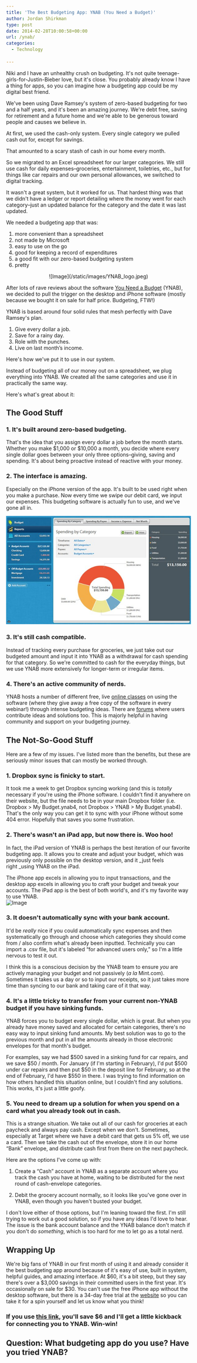 ```yaml
---
title: 'The Best Budgeting App: YNAB (You Need a Budget)'
author: Jordan Shirkman
type: post
date: 2014-02-28T10:00:58+00:00
url: /ynab/
categories:
  - Technology

---
```

Niki and I have an unhealthy crush on budgeting. It's not quite teenage-girls-for-Justin-Bieber love, but it's close. You probably already know I have a thing for apps, so you can imagine how a budgeting app could be my digital best friend.

We've been using Dave Ramsey's system of zero-based budgeting for two and a half years, and it's been an amazing journey. We're debt free, saving for retirement and a future home and we're able to be generous toward people and causes we believe in.

At first, we used the cash-only system. Every single category we pulled cash out for, except for savings.

That amounted to a scary stash of cash in our home every month.

So we migrated to an Excel spreadsheet for our larger categories. We still use cash for daily expenses–groceries, entertainment, toiletries, etc., but for things like car repairs and our own personal allowances, we switched to digital tracking.

It wasn't a great system, but it worked for us. That hardest thing was that we didn't have a ledger or report detailing where the money went for each category–just an updated balance for the category and the date it was last updated.

We needed a budgeting app that was:

  1. more convenient than a spreadsheet
  2. not made by Microsoft
  3. easy to use on the go
  4. good for keeping a record of expenditures
  5. a good fit with our zero-based budgeting system
  6. pretty

<p style="text-align: center;">
  ![Image](/static/images/YNAB_logo.jpeg)
</p>

After lots of rave reviews about the software [You Need a Budget](http://ynab.com) (YNAB), we decided to pull the trigger on the desktop and iPhone software (mostly because we bought it on sale for half price. Budgeting, FTW!)

YNAB is based around four solid rules that mesh perfectly with Dave Ramsey's plan.

  1. Give every dollar a job.
  2. Save for a rainy day.
  3. Role with the punches.
  4. Live on last month’s income.

Here's how we've put it to use in our system.

<!--more-->

Instead of budgeting all of our money out on a spreadsheet, we plug everything into YNAB. We created all the same categories and use it in practically the same way.

Here's what's great about it:

## The Good Stuff

### 1. It's built around zero-based budgeting.

That's the idea that you assign every dollar a job before the month starts. Whether you make $1,000 or $10,000 a month, you decide where every single dollar goes between your only three options–giving, saving and spending. It's about being proactive instead of reactive with your money.

### 2. The interface is amazing.

Especially on the iPhone version of the app. It's built to be used right when you make a purchase. Now every time we swipe our debit card, we input our expenses. This budgeting software is actually fun to use, and we've gone all in.

![Image](/static/images/ynab4_report_spending_category1.jpeg) 

### 3. It's still cash compatible.

Instead of tracking every purchase for groceries, we just take out our budgeted amount and input it into YNAB as a withdrawal for cash spending for that category. So we're committed to cash for the everyday things, but we use YNAB more extensively for longer-term or irregular items.

### 4. There's an active community of nerds.

YNAB hosts a number of different free, live [online classes](https://www.youneedabudget.com/support/training-and-education) on using the software (where they give away a free copy of the software in every webinar!) through intense budgeting ideas. There are [forums](http://forum.youneedabudget.com) where users contribute ideas and solutions too. This is majorly helpful in having community and support on your budgeting journey.

## The Not-So-Good Stuff

Here are a few of my issues. I've listed more than the benefits, but these are seriously minor issues that can mostly be worked through.

### 1. Dropbox sync is finicky to start.

It took me a week to get Dropbox syncing working (and this is _totally_ necessary if you're using the iPhone software. I couldn't find it anywhere on their website, but the file needs to be in your main Dropbox folder (i.e. Dropbox > My Budget.ynab4, not Dropbox > YNAB > My Budget.ynab4). That's the only way you can get it to sync with your iPhone without some 404 error. Hopefully that saves you some frustration.

### 2. There's wasn't an iPad app, but now there is. Woo hoo!

In fact, the iPad version of YNAB is perhaps the best iteration of our favorite budgeting app. It allows you to create and adjust your budget, which was previously only possible on the desktop version, and it _just feels right _using YNAB on the iPad.

The iPhone app excels in allowing you to input transactions, and the desktop app excels in allowing you to craft your budget and tweak your accounts. The iPad app is the best of both world's, and it's my favorite way to use YNAB.  
![Image](/static/images/IMG_0123.jpeg) 

### 3. It doesn't automatically sync with your bank account.

It'd be _really_ nice if you could automatically sync expenses and then systematically go through and choose which categories they should come from / also confirm what's already been inputted. Technically you can import a .csv file, but it's labeled &#8220;for advanced users only,&#8221; so I'm a little nervous to test it out.

I think this is a conscious decision by the YNAB team to ensure _you_ are actively managing your budget and not passively (_a la_ Mint.com). Sometimes it takes us a day or so to input our receipts, so it just takes more time than syncing to our bank and taking care of it that way.

### 4. It's a little tricky to transfer from your current non-YNAB budget if you have sinking funds.

YNAB forces you to budget every single dollar, which is great. But when you already have money saved and allocated for certain categories, there's no easy way to input sinking fund amounts. My best solution was to go to the previous month and put in all the amounts already in those electronic envelopes for that month's budget.

For examples, say we had $500 saved in a sinking fund for car repairs, and we save $50 / month. For January (if I'm starting in February), I'd put $500 under car repairs and then put $50 in the deposit line for February, so at the end of February, I'd have $550 in there. I was trying to find information on how others handled this situation online, but I couldn't find any solutions. This works, it's just a little goofy.

### 5. You need to dream up a solution for when you spend on a card what you already took out in cash.

This is a strange situation. We take out all of our cash for groceries at each paycheck and always pay cash. Except when we don't. Sometimes, especially at Target where we have a debit card that gets us 5% off, we use a card. Then we take the cash out of the envelope, store it in our home &#8220;Bank&#8221; envelope, and distribute cash first from there on the next paycheck.

Here are the options I've come up with:

1. Create a &#8220;Cash&#8221; account in YNAB as a separate account where you track the cash you have at home, waiting to be distributed for the next round of cash-envelope categories.

2. Debit the grocery account normally, so it looks like you've gone over in YNAB, even though you haven't busted your budget.

I don't love either of those options, but I'm leaning toward the first. I'm still trying to work out a good solution, so if you have any ideas I'd love to hear. The issue is the bank account balance and the YNAB balance don't match if you don't do _something_, which is too hard for me to let go as a total nerd.

## Wrapping Up

We're big fans of YNAB in our first month of using it and already consider it the best budgeting app around because of it's easy of use, built in system, helpful guides, and amazing interface. At $60, it's a bit steep, but they say there's over a $3,000 savings in their committed users in the first year. It's occasionally on sale for $30. You can't use the free iPhone app without the desktop software, but there is a 34-day free trial at the [website](http://ynab.com) so you can take it for a spin yourself and let us know what you think!

### If you use [this link](http://ynab.refr.cc/B4QQBWJ), you'll save $6 and I'll get a little kickback for connecting you to YNAB. Win-win!

## Question: What budgeting app do you use? Have you tried YNAB?
